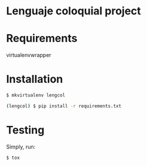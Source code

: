 # Lenguaje coloquial project

# Requirements

virtualenvwrapper

# Installation

```sh
$ mkvirtualenv lengcol

(lengcol) $ pip install -r requirements.txt
```

# Testing

Simply, run:

```sh
$ tox
```
